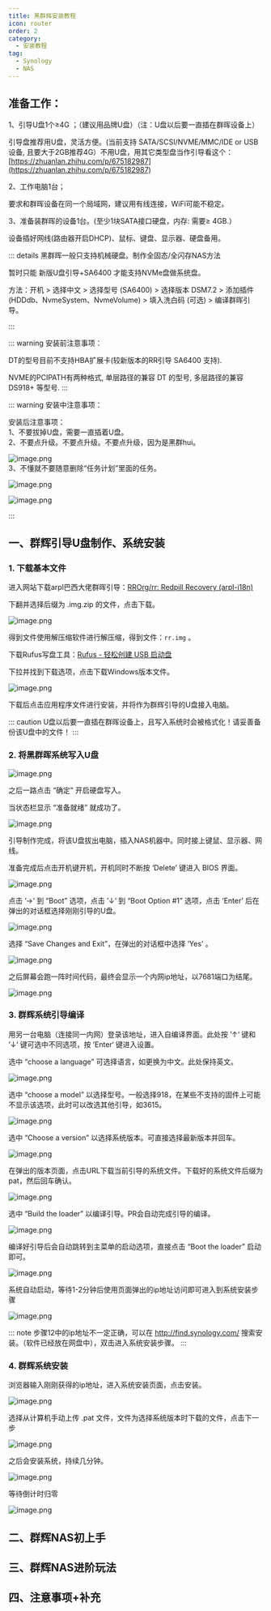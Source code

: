 ```yaml
---
title: 黑群辉安装教程
icon: router
order: 2
category:
  - 安装教程
tag:
  - Synology
  - NAS
---
```


## 准备工作：

1、引导U盘1个≥4G ；（建议用品牌U盘）（注：U盘以后要一直插在群晖设备上） 

引导盘推荐用U盘，灵活方便。(当前支持 SATA/SCSI/NVME/MMC/IDE or USB 设备, 且要大于2GB推荐4G）不用U盘，用其它类型盘当作引导看这个：
[https://zhuanlan.zhihu.com/p/675182987](https://zhuanlan.zhihu.com/p/675182987)

2、工作电脑1台；

要求和群晖设备在同一个局域网，建议用有线连接，WiFi可能不稳定。  

3、准备装群晖的设备1台。(至少1块SATA接口硬盘，内存: 需要≥ 4GB.）

设备插好网线(路由器开启DHCP)、鼠标、键盘、显示器、硬盘备用。  



::: details 黑群晖一般只支持机械硬盘。制作全固态/全闪存NAS方法

暂时只能 新版U盘引导+SA6400 才能支持NVMe盘做系统盘。

方法：开机 > 选择中文 > 选择型号 (SA6400) > 选择版本 DSM7.2 > 添加插件 (HDDdb、NvmeSystem、NvmeVolume) > 填入洗白码 (可选) > 编译群晖引导。

:::

::: warning 安装前注意事项：  

DT的型号目前不支持HBA扩展卡(较新版本的RR引导 SA6400 支持).  

NVME的PCIPATH有两种格式, 单层路径的兼容 DT 的型号, 多层路径的兼容 DS918+ 等型号.
:::

::: warning 安装中注意事项：

安装后注意事项：  
1、不要拔掉U盘，需要一直插着U盘。  
2、不要点升级。不要点升级。不要点升级，因为是黑群hui。

![image.png](https://www.nas50.cn/zb_users/upload/2024/04/202404271714192284175459.png)  
3、不懂就不要随意删除“任务计划”里面的任务。

![image.png](https://www.nas50.cn/zb_users/upload/2024/04/202404271714192030238092.png)

![image.png](https://www.nas50.cn/zb_users/upload/2024/04/202404271714191961334233.png)

:::

## 一、群辉引导U盘制作、系统安装

### 1. 下载基本文件

进入网站下载arpl巴西大佬群晖引导：[RROrg/rr: Redpill Recovery (arpl-i18n)](https://github.com/RROrg/rr/releases)

下翻并选择后缀为 .img.zip 的文件，点击下载。

![image.png](https://cdn.jsdelivr.net/gh/shenbourne/Image-Hosting-Service@main/blog/202407080452810.png)

得到文件使用解压缩软件进行解压缩，得到文件：`rr.img` 。

下载Rufus写盘工具：[Rufus - 轻松创建 USB 启动盘](https://rufus.ie/zh/)

下拉并找到下载选项，点击下载Windows版本文件。

![image.png](https://cdn.jsdelivr.net/gh/shenbourne/Image-Hosting-Service@main/blog/202407080445788.png)

下载后点击应用程序文件进行安装，并将作为群辉引导的U盘接入电脑。

::: caution
U盘以后要一直插在群晖设备上，且写入系统时会被格式化！请妥善备份该U盘中的文件！
:::

### 2. 将黑群晖系统写入U盘

![image.png](https://cdn.jsdelivr.net/gh/shenbourne/Image-Hosting-Service@main/blog/202407080501796.png)

之后一路点击 “确定” 开启硬盘写入。

当状态栏显示 “准备就绪” 就成功了。

![image.png](https://cdn.jsdelivr.net/gh/shenbourne/Image-Hosting-Service@main/blog/202407080504409.png)

引导制作完成，将该U盘拔出电脑，插入NAS机器中。同时接上键鼠、显示器、网线。

准备完成后点击开机键开机，开机同时不断按 ‘Delete’ 键进入 BIOS 界面。

![image.png](https://cdn.jsdelivr.net/gh/shenbourne/Image-Hosting-Service@main/blog/202407082152873.png)


点击 ’→‘ 到 “Boot” 选项，点击 ’↓‘ 到 “Boot Option #1” 选项，点击 ‘Enter’ 后在弹出的对话框选择刚刚引导的U盘。

![image.png](https://cdn.jsdelivr.net/gh/shenbourne/Image-Hosting-Service@main/blog/202407082153446.png)

选择 “Save Changes and Exit”，在弹出的对话框中选择 ‘Yes’ 。

![image.png](https://cdn.jsdelivr.net/gh/shenbourne/Image-Hosting-Service@main/blog/202407082153567.png)

之后屏幕会跑一阵时间代码，最终会显示一个内网ip地址，以7681端口为结尾。

![image.png](https://cdn.jsdelivr.net/gh/shenbourne/Image-Hosting-Service@main/blog/202407082159456.png)

### 3. 群辉系统引导编译

用另一台电脑（连接同一内网）登录该地址，进入自编译界面。此处按 ’↑‘ 键和 ’↓‘ 键可选中不同选项，按 ’Enter‘ 键进入设置。

选中 “choose a language” 可选择语言，如更换为中文。此处保持英文。

![image.png](https://cdn.jsdelivr.net/gh/shenbourne/Image-Hosting-Service@main/blog/202407092207326.png)

选中 “choose a model” 以选择型号。一般选择918，在某些不支持的固件上可能不显示该选项，此时可以改选其他引导，如3615。

![image.png](https://cdn.jsdelivr.net/gh/shenbourne/Image-Hosting-Service@main/blog/202407092006535.png)

选中 “Choose a version” 以选择系统版本。可直接选择最新版本并回车。

![image.png](https://cdn.jsdelivr.net/gh/shenbourne/Image-Hosting-Service@main/blog/202407092201658.png)

在弹出的版本页面，点击URL下载当前引导的系统文件。下载好的系统文件后缀为pat，然后回车确认。

![image.png](https://cdn.jsdelivr.net/gh/shenbourne/Image-Hosting-Service@main/blog/202407092203057.png)

选中 “Build the loader” 以编译引导。PR会自动完成引导的编译。

![image.png](https://cdn.jsdelivr.net/gh/shenbourne/Image-Hosting-Service@main/blog/202407092205196.png)

编译好引导后会自动跳转到主菜单的启动选项，直接点击 “Boot the loader” 启动即可。

![image.png](https://cdn.jsdelivr.net/gh/shenbourne/Image-Hosting-Service@main/blog/202407092215244.png)

系统自动启动，等待1-2分钟后使用页面弹出的ip地址访问即可进入到系统安装步骤

![image.png](https://cdn.jsdelivr.net/gh/shenbourne/Image-Hosting-Service@main/blog/202407092216920.png)

::: note
步骤12中的ip地址不一定正确，可以在 http://find.synology.com/ 搜索安装。（软件已经放在网盘中），双击进入系统安装步骤。
:::

### 4. 群辉系统安装

浏览器输入刚刚获得的ip地址，进入系统安装页面，点击安装。

![image.png](https://cdn.jsdelivr.net/gh/shenbourne/Image-Hosting-Service@main/blog/202407092223868.png)

选择从计算机手动上传 .pat 文件，文件为选择系统版本时下载的文件，点击下一步

![image.png](https://cdn.jsdelivr.net/gh/shenbourne/Image-Hosting-Service@main/blog/202407092223785.png)

之后会安装系统，持续几分钟。

![image.png](https://cdn.jsdelivr.net/gh/shenbourne/Image-Hosting-Service@main/blog/202407092230164.png)

等待倒计时归零

![image.png](https://cdn.jsdelivr.net/gh/shenbourne/Image-Hosting-Service@main/blog/202407092231330.png)



## 二、群辉NAS初上手

## 三、群辉NAS进阶玩法

## 四、注意事项+补充